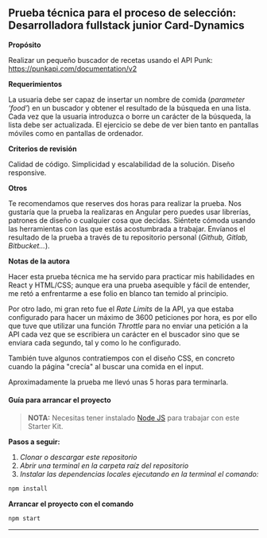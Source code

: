 ## Prueba técnica para el proceso de selección: Desarrolladora fullstack junior Card-Dynamics

**Propósito**

Realizar un pequeño buscador de recetas usando el API Punk:
https://punkapi.com/documentation/v2

**Requerimientos**

La usuaria debe ser capaz de insertar un nombre de comida (*parameter ‘food’*) en un buscador y obtener el resultado de la búsqueda en una lista.
Cada vez que la usuaria introduzca o borre un carácter de la búsqueda, la lista debe ser actualizada.
El ejercicio se debe de ver bien tanto en pantallas móviles como en pantallas de
ordenador. 

**Criterios de revisión**

Calidad de código.
Simplicidad y escalabilidad de la solución.
Diseño responsive.

**Otros**

Te recomendamos que reserves dos horas para realizar la prueba.
Nos gustaría que la prueba la realizaras en Angular pero puedes usar librerías, patrones de diseño o cualquier cosa que decidas. Siéntete cómoda usando las herramientas con las que estás acostumbrada a trabajar.
Envíanos el resultado de la prueba a través de tu repositorio personal (*Github, Gitlab, Bitbucket...*).

**Notas de la autora**

Hacer esta prueba técnica me ha servido para practicar mis habilidades en React y HTML/CSS; aunque era una prueba asequible y fácil de entender, me retó a enfrentarme a ese folio en blanco tan temido al principio.

Por otro lado, mi gran reto fue el *Rate Limits* de la API,  ya que estaba configurado para hacer un máximo de 3600 peticiones por hora, es por ello que tuve que utilizar una función *Throttle* para no enviar una petición a la API cada vez que se escribiera un carácter en el buscador sino que se enviara cada segundo, tal y como lo he configurado.

También tuve algunos contratiempos con el diseño CSS, en concreto cuando la página "crecía" al buscar una comida en el input.

Aproximadamente la prueba me llevó unas 5 horas para terminarla.


#### Guía para arrancar el proyecto

> **NOTA:** Necesitas tener instalado [Node JS](https://nodejs.org/) para trabajar con este Starter Kit.

**Pasos a seguir:**

1. _Clonar o descargar este repositorio_
2. _Abrir una terminal en la carpeta raíz del repositorio_
3. _Instalar las dependencias locales ejecutando en la terminal el comando:_

```bash
npm install
```

**Arrancar el proyecto con el comando**

```bash
npm start
```

---
